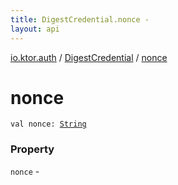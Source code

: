 ```yaml
---
title: DigestCredential.nonce - 
layout: api
---
```


<div class='api-docs-breadcrumbs'><a href="../index.html">io.ktor.auth</a> / <a href="index.html">DigestCredential</a> / <a href="./nonce.html">nonce</a></div>

# nonce

<div class="signature"><code><span class="keyword">val </span><span class="identifier">nonce</span><span class="symbol">: </span><a href="https://kotlinlang.org/api/latest/jvm/stdlib/kotlin/-string/index.html"><span class="identifier">String</span></a></code></div>

### Property

<code>nonce</code> - 
